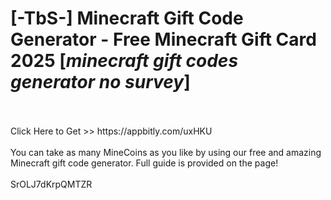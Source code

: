 # [-TbS-] Minecraft Gift Code Generator - Free Minecraft Gift Card 2025 [*minecraft gift codes generator no survey*]
<br>
<br>Click Here to Get >> https://appbitly.com/uxHKU

<br>
<br>You can take as many MineCoins as you like by using our free and amazing Minecraft gift code generator. Full guide is provided on the page!
<br>
<br>SrOLJ7dKrpQMTZR

